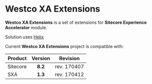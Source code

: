 # Westco XA Extensions
**Westco XA Extensions** is a set of extensions for **Sitecore Experience Accelerator** module.

Solution uses [Helix](http://helix.sitecore.net/)

Current **Westco XA Extensions** project is compatible with:

| Product   |      Version      |  Revision |
|----------|:-------------:|:------:|
| Sitecore |  **8.2** | rev. 170407 |
| SXA  |  **1.3** | rev. 170412 |

